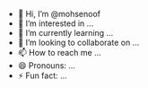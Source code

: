 - 👋 Hi, I’m @mohsenoof
- 👀 I’m interested in ...
- 🌱 I’m currently learning ...
- 💞️ I’m looking to collaborate on ...
- 📫 How to reach me ...
- 😄 Pronouns: ...
- ⚡ Fun fact: ...

<!---
mohsenoof/mohsenoof is a ✨ special ✨ repository because its `README.md` (this file) appears on your GitHub profile.
You can click the Preview link to take a look at your changes.
--->
